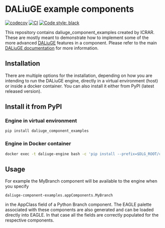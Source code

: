 
# DALiuGE example components

[![codecov](https://codecov.io/gh/ICRAR/daliuge-component-examples/branch/main/graph/badge.svg?token=daliuge-component-examples_token_here)](https://codecov.io/gh/ICRAR/daliuge-component-examples)
[![CI](https://github.com/ICRAR/daliuge-component-examples/actions/workflows/main.yml/badge.svg)](https://github.com/ICRAR/daliuge-component-examples/actions/workflows/main.yml)
[![Code style: black](https://img.shields.io/badge/code%20style-black-000000.svg)](https://github.com/psf/black)

This repository contains daliuge_component_examples created by ICRAR. These are mostly meant to demonstrate how to implement some of the more advanced [DALiuGE](https://github.com/ICRAR/daliuge) features in a component. Please refer to the main [DALiuGE documentation](https://daliuge.readthedocs.io) for more information.

## Installation

There are multiple options for the installation, depending on how you are intending to run the DALiuGE engine, directly in a virtual environment (host) or inside a docker container. You can also install it either from PyPI (latest released version).

## Install it from PyPI

### Engine in virtual environment
```bash
pip install daliuge_component_examples
```
### Engine in Docker container
```bash
docker exec -t daliuge-engine bash -c 'pip install --prefix=$DLG_ROOT/code daliuge_component_examples'
```
## Usage
For example the MyBranch component will be available to the engine when you specify 
```
daliuge-component-examples.appComponents.MyBranch
```
in the AppClass field of a Python Branch component. The EAGLE palette associated with these components are also generated and can be loaded directly into EAGLE. In that case all the fields are correctly populated for the respective components.